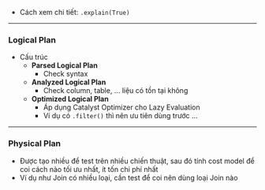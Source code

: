 - Cách xem chi tiết: `.explain(True)`
---
### Logical Plan
- Cấu trúc
	- **Parsed Logical Plan**
		- Check syntax
	- **Analyzed Logical Plan**
		- Check column, table, ... liệu có tồn tại không
	- **Optimized Logical Plan**
		- Áp dụng Catalyst Optimizer cho Lazy Evaluation
		- Ví dụ có `.filter()` thì nên ưu tiên dùng trước ...
---
### Physical Plan
- Được tạo nhiều để test trên nhiều chiến thuật, sau đó tính cost model để coi cách nào tối ưu nhất, ít tốn chi phí nhất
- Ví dụ như Join có nhiều loại, cần test để coi nên dùng loại Join nào